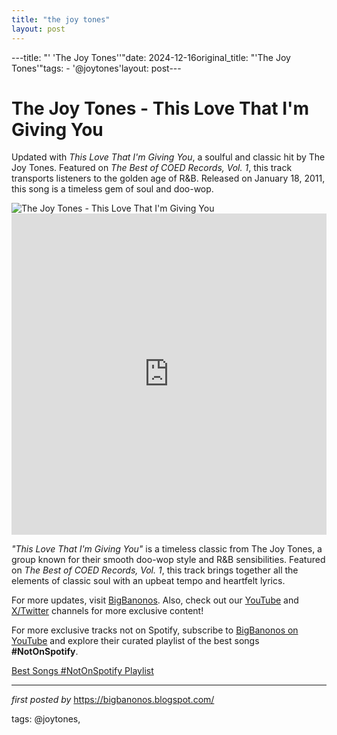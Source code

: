 ```yaml
---
title: "the joy tones"
layout: post
---
```

---title: "' 'The Joy Tones''"date: 2024-12-16original_title: "'The Joy Tones'"tags:  - '@joytones'layout: post---<!-- Title of the Post --><h1 >The Joy Tones - This Love That I'm Giving You</h1> <!-- Introductory Text --><p >Updated with *This Love That I'm Giving You*, a soulful and classic hit by The Joy Tones. Featured on *The Best of COED Records, Vol. 1*, this track transports listeners to the golden age of R&B. Released on January 18, 2011, this song is a timeless gem of soul and doo-wop.</p> <!-- Featured Image --><div > <img src="https://i.scdn.co/image/ab67616d0000b273adef902006d6342a4af4ec31" alt="The Joy Tones - This Love That I'm Giving You" /></div> <!-- YouTube Video Embed --><div > <iframe width="100%" height="514" src="https://www.youtube.com/embed/OXMmTsbVg1w" title="The Joy-Tones - This Love" frameborder="0" allow="accelerometer; autoplay; clipboard-write; encrypted-media; gyroscope; picture-in-picture; web-share" referrerpolicy="strict-origin-when-cross-origin" allowfullscreen></iframe></div> <!-- Song Information --><div > <p><em>"This Love That I'm Giving You"</em> is a timeless classic from The Joy Tones, a group known for their smooth doo-wop style and R&B sensibilities. Featured on *The Best of COED Records, Vol. 1*, this track brings together all the elements of classic soul with an upbeat tempo and heartfelt lyrics.</p></div> <!-- Footer Links --><div > <p>For more updates, visit <a href="https://bigbanonos.blogspot.com/" target="_blank">BigBanonos</a>. Also, check out our <a href="https://www.youtube.com/@BigBanonos" target="_blank">YouTube</a> and <a href="https://x.com/bigbanonos" target="_blank">X/Twitter</a> channels for more exclusive content!</p></div><!--Subscribe and Playlist Links--><div>    <p>For more exclusive tracks not on Spotify, subscribe to <a href="https://www.youtube.com/@BigBanonos" target="_blank">BigBanonos on YouTube</a> and explore their curated playlist of the best songs <strong>#NotOnSpotify</strong>.</p>    <p><a href="https://www.youtube.com/playlist?list=PLtuNtuTatqI0kFahUCbtbfenC_ET5O_tr" target="_blank">Best Songs #NotOnSpotify Playlist<br /></a></p></div><hr /><p><em>first posted by</em> <a href="https://bigbanonos.blogspot.com/" rel="noopener" target="_new">https://bigbanonos.blogspot.com/</a></p><p>tags: @joytones,</p>